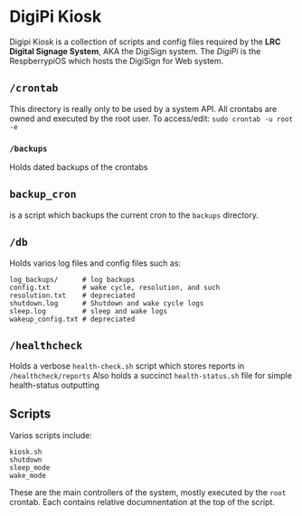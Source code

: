 # DigiPi Kiosk
Digipi Kiosk is a collection of scripts and config files required by the **LRC Digital Signage System**, AKA the DigiSign system. The *DigiPi* is the RespberrypiOS which hosts the DigiSign for Web system.

## `/crontab`
This directory is really only to be used by a system API.
All crontabs are owned and executed by the root user. To access/edit: `sudo crontab -u root -e`
### `/backups` 
Holds dated backups of the crontabs

## `backup_cron` 
is a script which backups the current cron to the `backups` directory.

## `/db`
Holds varios log files and config files such as: 
```
log_backups/      # log backups
config.txt        # wake cycle, resolution, and such
resolution.txt    # depreciated
shutdown.log      # Shutdown and wake cycle logs
sleep.log         # sleep and wake logs
wakeup_config.txt # depreciated
```

## `/healthcheck`
Holds a verbose `health-check.sh` script which stores reports in `/healthcheck/reports`
Also holds a succinct `health-status.sh` file for simple health-status outputting

## Scripts

Varios scripts include: 
```
kiosk.sh
shutdown
sleep_mode
wake_mode
```

These are the main controllers of the system, mostly executed by the `root` crontab.
Each contains relative documnentation at the top of the script.
